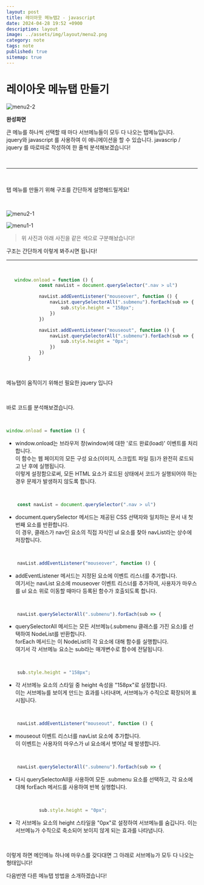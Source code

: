 ```yaml
---
layout: post
title: 레이아웃 메뉴탭2 - javascript
date: 2024-04-28 19:52 +0900
description: layout
image: ../assets/img/layout/menu2.png
category: note
tags: note
published: true
sitemap: true
---
```


# 레이아웃 메뉴탭 만들기 

![menu2-2](https://github.com/kimyih/kimyih.github.io/assets/163376151/d3f50551-7efc-4edf-86eb-58c02320bb4a)

**완성화면**   

큰 메뉴를 하나씩 선택할 때 마다 서브메뉴들이 모두 다 나오는 탭메뉴입니다.   
jquery와 javascript 를 사용하여 이 애니메이션을 할 수 있습니다.
javascrip / jquery 를 따로따로 작성하여 한 줄씩 분석해보겠습니다!

<br>

--- 

<br>

탭 메뉴를 만들기 위해 구조를 간단하게 설명해드릴게요!  

<br>

![menu2-1](https://github.com/kimyih/kimyih.github.io/assets/163376151/51c3ddf0-4dbc-4ad1-8db4-4161e1e68639)

![menu1-1](https://github.com/kimyih/kimyih.github.io/assets/163376151/64749ae7-440b-4d3f-aaeb-ae64b0992b0e)

> 위 사진과 아래 사진을 같은 색으로 구분해놨습니다!

구조는 간단하게 이렇게 봐주시면 됩니다!

---
<br>



````javascript
   window.onload = function () {
            const navList = document.querySelector(".nav > ul")

            navList.addEventListener("mouseover", function () {
                navList.querySelectorAll(".submenu").forEach(sub => {
                    sub.style.height = "158px";
                })
            })

            navList.addEventListener("mouseout", function () {
                navList.querySelectorAll(".submenu").forEach(sub => {
                    sub.style.height = "0px";
                })
            })
        }
````

<br>

메뉴탭이 움직이기 위해선 필요한 jquery 입니다


<br>

바로 코드를 분석해보겠습니다.

<br>

```javascript
window.onload = function () {
```
- window.onload는 브라우저 창(window)에 대한 '로드 완료(load)' 이벤트를 처리합니다.    
이 함수는 웹 페이지의 모든 구성 요소(이미지, 스크립트 파일 등)가 완전히 로드되고 난 후에 실행됩니다.    
이렇게 설정함으로써, 모든 HTML 요소가 로드된 상태에서 코드가 실행되어야 하는 경우 문제가 발생하지 않도록 합니다.  

<br>


```javascript
    const navList = document.querySelector(".nav > ul")
```
- document.querySelector 메서드는 제공된 CSS 선택자와 일치하는 문서 내 첫 번째 요소를 반환합니다.    
이 경우, 클래스가 nav인 요소의 직접 자식인 ul 요소를 찾아 navList라는 상수에 저장합니다.   

<br>

```javascript
    navList.addEventListener("mouseover", function () {
```
- addEventListener 메서드는 지정된 요소에 이벤트 리스너를 추가합니다.    
여기서는 navList 요소에 mouseover 이벤트 리스너를 추가하여, 사용자가 마우스를 ul 요소 위로 이동할 때마다 등록된 함수가 호출되도록 합니다.  

<br>


```javascript
    navList.querySelectorAll(".submenu").forEach(sub => {
```
- querySelectorAll 메서드는 모든 서브메뉴(.submenu 클래스를 가진 요소)를 선택하여 NodeList를 반환합니다.    
forEach 메서드는 이 NodeList의 각 요소에 대해 함수를 실행합니다.    
여기서 각 서브메뉴 요소는 sub라는 매개변수로 함수에 전달됩니다.   

<br>

```javascript
    sub.style.height = "158px";
```
- 각 서브메뉴 요소의 스타일 중 height 속성을 "158px"로 설정합니다.    
이는 서브메뉴를 보이게 만드는 효과를 나타내며, 서브메뉴가 수직으로 확장되어 표시됩니다.     

<br>

```javascript
    navList.addEventListener("mouseout", function () {
```
- mouseout 이벤트 리스너를 navList 요소에 추가합니다.    
이 이벤트는 사용자의 마우스가 ul 요소에서 벗어날 때 발생합니다.    

<br>

```javascript
    navList.querySelectorAll(".submenu").forEach(sub => {
```
- 다시 querySelectorAll을 사용하여 모든 .submenu 요소를 선택하고, 각 요소에 대해 forEach 메서드를 사용하여 반복 실행합니다.
    
<br>

```javascript
            sub.style.height = "0px";
```
- 각 서브메뉴 요소의 height 스타일을 "0px"로 설정하여 서브메뉴를 숨깁니다. 이는 서브메뉴가 수직으로 축소되어 보이지 않게 되는 효과를 나타냅니다.

<br>


이렇게 하면 메인메뉴 하나에 마우스를 갖다대면 그 아래로 서브메뉴가 모두 다 나오는 형태입니다! 

다음번엔 다른 메뉴탭 방법을 소개하겠습니다!
